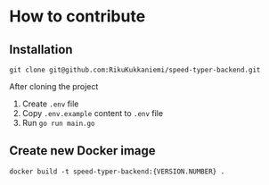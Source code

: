 # How to contribute

## Installation

`git clone git@github.com:RikuKukkaniemi/speed-typer-backend.git`

After cloning the project

1. Create `.env` file
2. Copy `.env.example` content to `.env` file
3. Run `go run main.go`

## Create new Docker image

`docker build -t speed-typer-backend:{VERSION.NUMBER} .` 